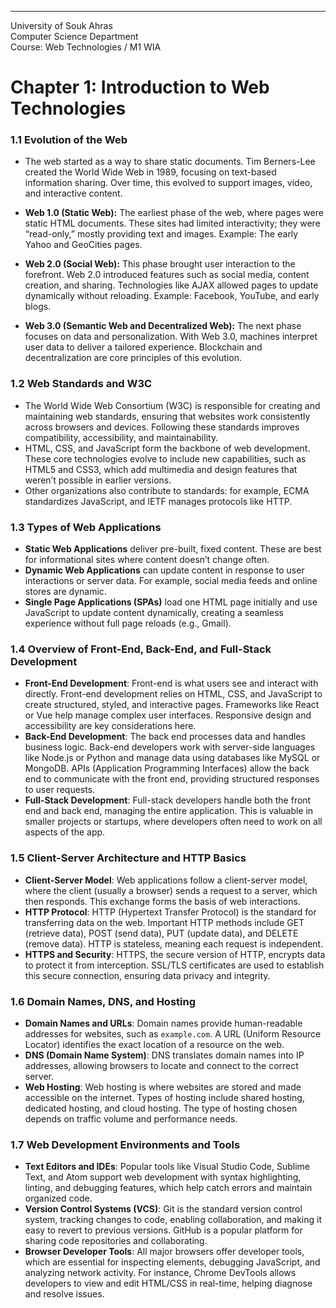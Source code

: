 <!DOCTYPE html>
<html>

<head>
  <meta charset="utf-8">
  <meta name="viewport" content="width=device-width, initial-scale=1.0">
  <title>Chapter 1</title>
  <link rel="stylesheet" href="https://stackedit.io/style.css" />
</head>

<body class="stackedit">
  <div class="stackedit__html"><hr>
<p>University of Souk Ahras<br>
Computer Science Department<br>
Course: Web Technologies / M1 WIA</p>
<h1 id="chapter-1-introduction-to-web-technologies">Chapter 1: Introduction to Web Technologies</h1>
<h3 id="evolution-of-the-web">1.1 Evolution of the Web</h3>
<ul>
<li>
<p>The web started as a way to share static documents. Tim Berners-Lee created the World Wide Web in 1989, focusing on text-based information sharing. Over time, this evolved to support images, video, and interactive content.</p>
</li>
<li>
<p><strong>Web 1.0 (Static Web):</strong> The earliest phase of the web, where pages were static HTML documents. These sites had limited interactivity; they were “read-only,” mostly providing text and images. Example: The early Yahoo and GeoCities pages.</p>
</li>
<li>
<p><strong>Web 2.0 (Social Web):</strong> This phase brought user interaction to the forefront. Web 2.0 introduced features such as social media, content creation, and sharing. Technologies like AJAX allowed pages to update dynamically without reloading. Example: Facebook, YouTube, and early blogs.</p>
</li>
<li>
<p><strong>Web 3.0 (Semantic Web and Decentralized Web):</strong> The next phase focuses on data and personalization. With Web 3.0, machines interpret user data to deliver a tailored experience. Blockchain and decentralization are core principles of this evolution.</p>
</li>
</ul>
<h3 id="web-standards-and-w3c">1.2 Web Standards and W3C</h3>
<ul>
<li>The World Wide Web Consortium (W3C) is responsible for creating and maintaining web standards, ensuring that websites work consistently across browsers and devices. Following these standards improves compatibility, accessibility, and maintainability.</li>
<li>HTML, CSS, and JavaScript form the backbone of web development. These core technologies evolve to include new capabilities, such as HTML5 and CSS3, which add multimedia and design features that weren’t possible in earlier versions.</li>
<li>Other organizations also contribute to standards: for example, ECMA standardizes JavaScript, and IETF manages protocols like HTTP.</li>
</ul>
<h3 id="types-of-web-applications">1.3 Types of Web Applications</h3>
<ul>
<li><strong>Static Web Applications</strong> deliver pre-built, fixed content. These are best for informational sites where content doesn’t change often.</li>
<li><strong>Dynamic Web Applications</strong> can update content in response to user interactions or server data. For example, social media feeds and online stores are dynamic.</li>
<li><strong>Single Page Applications (SPAs)</strong> load one HTML page initially and use JavaScript to update content dynamically, creating a seamless experience without full page reloads (e.g., Gmail).</li>
</ul>
<h3 id="overview-of-front-end-back-end-and-full-stack-development">1.4 Overview of Front-End, Back-End, and Full-Stack Development</h3>
<ul>
<li><strong>Front-End Development</strong>: Front-end is what users see and interact with directly. Front-end development relies on HTML, CSS, and JavaScript to create structured, styled, and interactive pages. Frameworks like React or Vue help manage complex user interfaces. Responsive design and accessibility are key considerations here.</li>
<li><strong>Back-End Development</strong>: The back end processes data and handles business logic. Back-end developers work with server-side languages like Node.js or Python and manage data using databases like MySQL or MongoDB. APIs (Application Programming Interfaces) allow the back end to communicate with the front end, providing structured responses to user requests.</li>
<li><strong>Full-Stack Development</strong>: Full-stack developers handle both the front end and back end, managing the entire application. This is valuable in smaller projects or startups, where developers often need to work on all aspects of the app.</li>
</ul>
<h3 id="client-server-architecture-and-http-basics">1.5 Client-Server Architecture and HTTP Basics</h3>
<ul>
<li><strong>Client-Server Model</strong>: Web applications follow a client-server model, where the client (usually a browser) sends a request to a server, which then responds. This exchange forms the basis of web interactions.</li>
<li><strong>HTTP Protocol</strong>: HTTP (Hypertext Transfer Protocol) is the standard for transferring data on the web. Important HTTP methods include GET (retrieve data), POST (send data), PUT (update data), and DELETE (remove data). HTTP is stateless, meaning each request is independent.</li>
<li><strong>HTTPS and Security</strong>: HTTPS, the secure version of HTTP, encrypts data to protect it from interception. SSL/TLS certificates are used to establish this secure connection, ensuring data privacy and integrity.</li>
</ul>
<h3 id="domain-names-dns-and-hosting">1.6 Domain Names, DNS, and Hosting</h3>
<ul>
<li><strong>Domain Names and URLs</strong>: Domain names provide human-readable addresses for websites, such as <code>example.com</code>. A URL (Uniform Resource Locator) identifies the exact location of a resource on the web.</li>
<li><strong>DNS (Domain Name System)</strong>: DNS translates domain names into IP addresses, allowing browsers to locate and connect to the correct server.</li>
<li><strong>Web Hosting</strong>: Web hosting is where websites are stored and made accessible on the internet. Types of hosting include shared hosting, dedicated hosting, and cloud hosting. The type of hosting chosen depends on traffic volume and performance needs.</li>
</ul>
<h3 id="web-development-environments-and-tools">1.7 Web Development Environments and Tools</h3>
<ul>
<li><strong>Text Editors and IDEs</strong>: Popular tools like Visual Studio Code, Sublime Text, and Atom support web development with syntax highlighting, linting, and debugging features, which help catch errors and maintain organized code.</li>
<li><strong>Version Control Systems (VCS)</strong>: Git is the standard version control system, tracking changes to code, enabling collaboration, and making it easy to revert to previous versions. GitHub is a popular platform for sharing code repositories and collaborating.</li>
<li><strong>Browser Developer Tools</strong>: All major browsers offer developer tools, which are essential for inspecting elements, debugging JavaScript, and analyzing network activity. For instance, Chrome DevTools allows developers to view and edit HTML/CSS in real-time, helping diagnose and resolve issues.</li>
</ul>
</div>
</body>

</html>
